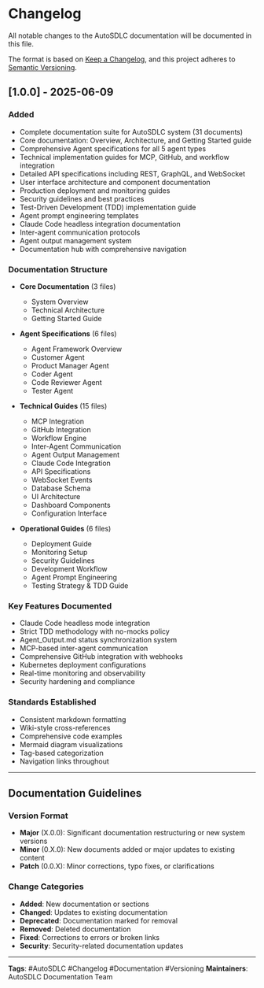# Changelog

All notable changes to the AutoSDLC documentation will be documented in this file.

The format is based on [Keep a Changelog](https://keepachangelog.com/en/1.0.0/),
and this project adheres to [Semantic Versioning](https://semver.org/spec/v2.0.0.html).

## [1.0.0] - 2025-06-09

### Added
- Complete documentation suite for AutoSDLC system (31 documents)
- Core documentation: Overview, Architecture, and Getting Started guide
- Comprehensive Agent specifications for all 5 agent types
- Technical implementation guides for MCP, GitHub, and workflow integration
- Detailed API specifications including REST, GraphQL, and WebSocket
- User interface architecture and component documentation
- Production deployment and monitoring guides
- Security guidelines and best practices
- Test-Driven Development (TDD) implementation guide
- Agent prompt engineering templates
- Claude Code headless integration documentation
- Inter-agent communication protocols
- Agent output management system
- Documentation hub with comprehensive navigation

### Documentation Structure
- **Core Documentation** (3 files)
  - System Overview
  - Technical Architecture
  - Getting Started Guide
  
- **Agent Specifications** (6 files)
  - Agent Framework Overview
  - Customer Agent
  - Product Manager Agent
  - Coder Agent
  - Code Reviewer Agent
  - Tester Agent
  
- **Technical Guides** (15 files)
  - MCP Integration
  - GitHub Integration
  - Workflow Engine
  - Inter-Agent Communication
  - Agent Output Management
  - Claude Code Integration
  - API Specifications
  - WebSocket Events
  - Database Schema
  - UI Architecture
  - Dashboard Components
  - Configuration Interface
  
- **Operational Guides** (6 files)
  - Deployment Guide
  - Monitoring Setup
  - Security Guidelines
  - Development Workflow
  - Agent Prompt Engineering
  - Testing Strategy & TDD Guide

### Key Features Documented
- Claude Code headless mode integration
- Strict TDD methodology with no-mocks policy
- Agent_Output.md status synchronization system
- MCP-based inter-agent communication
- Comprehensive GitHub integration with webhooks
- Kubernetes deployment configurations
- Real-time monitoring and observability
- Security hardening and compliance

### Standards Established
- Consistent markdown formatting
- Wiki-style cross-references
- Comprehensive code examples
- Mermaid diagram visualizations
- Tag-based categorization
- Navigation links throughout

---

## Documentation Guidelines

### Version Format
- **Major** (X.0.0): Significant documentation restructuring or new system versions
- **Minor** (0.X.0): New documents added or major updates to existing content
- **Patch** (0.0.X): Minor corrections, typo fixes, or clarifications

### Change Categories
- **Added**: New documentation or sections
- **Changed**: Updates to existing documentation
- **Deprecated**: Documentation marked for removal
- **Removed**: Deleted documentation
- **Fixed**: Corrections to errors or broken links
- **Security**: Security-related documentation updates

---

**Tags**: #AutoSDLC #Changelog #Documentation #Versioning
**Maintainers**: AutoSDLC Documentation Team
